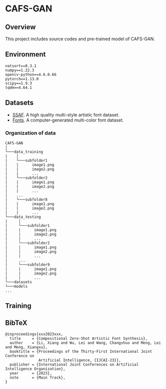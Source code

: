 # CAFS-GAN
## Overview
This project includes source codes and pre-trained model of CAFS-GAN.
## Environment
```
natsort==8.3.1
numpy==1.22.3
opencv-python==4.6.0.66
pytorch==1.13.0
scipy==1.9.3
tqdm==4.64.1
```
## Datasets
* [SSAF](https://moonlight03.github.io/DSE-Net/). A high quality multi-style artistic font dataset.
* [Fonts](http://ilab.usc.edu/datasets/fonts). A computer-generated multi-color font dataset.
### Organization of data
```
CAFS-GAN 
│
└───data_training
|    │
|    └───subfolder1
|    |      image1.png
|    |      image2.png
|    |      ...
|    └───subfolder2
|    |      image1.png
|    |      image2.png
|    |      ...
|    ...
|    └───subfolder8
|    |      image1.png
|    |      image2.png
|    |      ...
└───data_testing
|     │
|     └───subfolder1
|     |      image1.png
|     |      image2.png
|     |      ...
|     └───subfolder2
|     |      image1.png
|     |      image2.png
|     |      ...
|     ...
|     └───subfolder9
|     |      image1.png
|     |      image2.png
|     |      ...
└───datasets
└───models
...
```


## Training
## BibTeX
```
@inproceedings{xxx2023xxx,
  title     = {Compositional Zero-Shot Artistic Font Synthesis},
  author    = {Li, Xiang and Wu, Lei and Wang, Changshuo and Meng, Lei and Meng, Xiangxu},
  booktitle = {Proceedings of the Thirty-First International Joint Conference on
               Artificial Intelligence, {IJCAI-23}},
  publisher = {International Joint Conferences on Artificial Intelligence Organization},
  year      = {2023},
  note      = {Main Track},
}
```
